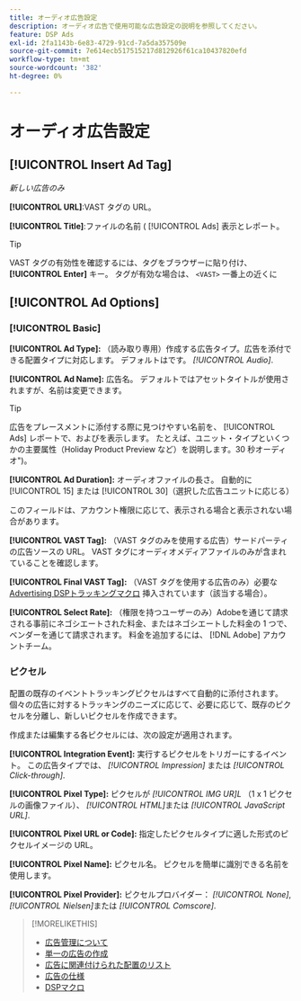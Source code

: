 ```yaml
---
title: オーディオ広告設定
description: オーディオ広告で使用可能な広告設定の説明を参照してください。
feature: DSP Ads
exl-id: 2fa1143b-6e83-4729-91cd-7a5da357509e
source-git-commit: 7e614ecb517515217d812926f61ca10437820efd
workflow-type: tm+mt
source-wordcount: '382'
ht-degree: 0%

---
```


# オーディオ広告設定

## [!UICONTROL Insert Ad Tag]

*新しい広告のみ*

**[!UICONTROL URL]**:VAST タグの URL。

**[!UICONTROL Title]**:ファイルの名前 ( [!UICONTROL Ads] 表示とレポート。

>[!TIP]
>
> VAST タグの有効性を確認するには、タグをブラウザーに貼り付け、 **[!UICONTROL Enter]** キー。 タグが有効な場合は、 `<VAST>` 一番上の近くに

## [!UICONTROL Ad Options]

### [!UICONTROL Basic]

**[!UICONTROL Ad Type]:** （読み取り専用）作成する広告タイプ。広告を添付できる配置タイプに対応します。 デフォルトはです。 *[!UICONTROL Audio]*.

**[!UICONTROL Ad Name]:** 広告名。 デフォルトではアセットタイトルが使用されますが、名前は変更できます。

>[!TIP]
>
> 広告をプレースメントに添付する際に見つけやすい名前を、 [!UICONTROL Ads] レポートで、およびを表示します。 たとえば、ユニット・タイプといくつかの主要属性（Holiday Product Preview など）を説明します。30 秒オーディオ&quot;)。

**[!UICONTROL Ad Duration]:** オーディオファイルの長さ。 自動的に [!UICONTROL 15] または [!UICONTROL 30]（選択した広告ユニットに応じる）

このフィールドは、アカウント権限に応じて、表示される場合と表示されない場合があります。

**[!UICONTROL VAST Tag]:** （VAST タグのみを使用する広告）サードパーティの広告ソースの URL。 VAST タグにオーディオメディアファイルのみが含まれていることを確認します。

**[!UICONTROL Final VAST Tag]:** （VAST タグを使用する広告のみ）必要な [Advertising DSPトラッキングマクロ](/help/dsp/campaign-management/macros.md) 挿入されています（該当する場合）。

**[!UICONTROL Select Rate]:** （権限を持つユーザーのみ）Adobeを通じて請求される事前にネゴシエートされた料金、またはネゴシエートした料金の 1 つで、ベンダーを通じて請求されます。 料金を追加するには、 [!DNL Adobe] アカウントチーム。

### ピクセル

配置の既存のイベントトラッキングピクセルはすべて自動的に添付されます。 個々の広告に対するトラッキングのニーズに応じて、必要に応じて、既存のピクセルを分離し、新しいピクセルを作成できます。

作成または編集する各ピクセルには、次の設定が適用されます。

**[!UICONTROL Integration Event]:** 実行するピクセルをトリガーにするイベント。 この広告タイプでは、 *[!UICONTROL Impression]* または *[!UICONTROL Click-through]*.

**[!UICONTROL Pixel Type]:** ピクセルが *[!UICONTROL IMG UR]L* （1 x 1 ピクセルの画像ファイル）、 *[!UICONTROL HTML]*&#x200B;または *[!UICONTROL JavaScript URL]*.

**[!UICONTROL Pixel URL or Code]:** 指定したピクセルタイプに適した形式のピクセルイメージの URL。

**[!UICONTROL Pixel Name]:** ピクセル名。 ピクセルを簡単に識別できる名前を使用します。

**[!UICONTROL Pixel Provider]:** ピクセルプロバイダー： *[!UICONTROL None]*, *[!UICONTROL Nielsen]*&#x200B;または *[!UICONTROL Comscore]*.

>[!MORELIKETHIS]
>
>* [広告管理について](ad-about.md)
>* [単一の広告の作成](ad-create.md)
>* [広告に関連付けられた配置のリスト](/help/dsp/campaign-management/ads/ad-list-placements.md)
>* [広告の仕様](ad-specs.md)
>* [DSPマクロ](/help/dsp/campaign-management/macros.md)

